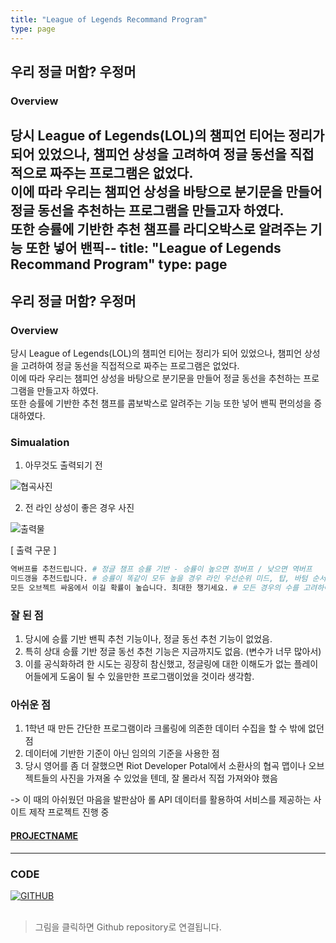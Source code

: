 ```yaml
---
title: "League of Legends Recommand Program"
type: page
---
```



## 우리 정글 머함? 우정머

### Overview
당시 League of Legends(LOL)의 챔피언 티어는 정리가 되어 있었으나, 챔피언 상성을 고려하여 정글 동선을 직접적으로 짜주는 프로그램은 없었다.  
이에 따라 우리는 챔피언 상성을 바탕으로 분기문을 만들어 정글 동선을 추천하는 프로그램을 만들고자 하였다.  
또한 승률에 기반한 추천 챔프를 라디오박스로 알려주는 기능 또한 넣어 밴픽--
title: "League of Legends Recommand Program"
type: page
---


## 우리 정글 머함? 우정머

### Overview
당시 League of Legends(LOL)의 챔피언 티어는 정리가 되어 있었으나, 챔피언 상성을 고려하여 정글 동선을 직접적으로 짜주는 프로그램은 없었다.  
이에 따라 우리는 챔피언 상성을 바탕으로 분기문을 만들어 정글 동선을 추천하는 프로그램을 만들고자 하였다.  
또한 승률에 기반한 추천 챔프를 콤보박스로 알려주는 기능 또한 넣어 밴픽 편의성을 증대하였다.

### Simualation

1. 아무것도 출력되기 전
   
  ![협곡사진](/image/LRP/rift.jpg)


2. 전 라인 상성이 좋은 경우 사진
   
  ![출력물](/image/LRP/buffs.jpg)

  [ 출력 구문 ]
  ```python
  역버프를 추천드립니다. # 정글 챔프 승률 기반 - 승률이 높으면 정버프 / 낮으면 역버프
  미드갱을 추천드립니다. # 승률이 똑같이 모두 높을 경우 라인 우선순위 미드, 탑, 바텀 순서
  모든 오브젝트 싸움에서 이길 확률이 높습니다. 최대한 챙기세요. # 모든 경우의 수를 고려하여 하나하나 책정
  ```

### 잘 된 점
1. 당시에 승률 기반 밴픽 추천 기능이나, 정글 동선 추천 기능이 없었음.
2. 특히 상대 승률 기반 정글 동선 추천 기능은 지금까지도 없음. (변수가 너무 많아서)
3. 이를 공식화하려 한 시도는 굉장히 참신했고, 정글링에 대한 이해도가 없는 플레이어들에게 도움이 될 수 있을만한 프로그램이었을 것이라 생각함.


### 아쉬운 점

1. 1학년 때 만든 간단한 프로그램이라 크롤링에 의존한 데이터 수집을 할 수 밖에 없던 점
2. 데이터에 기반한 기준이 아닌 임의의 기준을 사용한 점
3. 당시 영어를 좀 더 잘했으면 Riot Developer Potal에서 소환사의 협곡 맵이나 오브젝트들의 사진을 가져올 수 있었을 텐데, 잘 몰라서 직접 가져와야 했음

-> 이 때의 아쉬웠던 마음을 발판삼아 롤 API 데이터를 활용하여 서비스를 제공하는 사이트 제작 프로젝트 진행 중
#### [PROJECTNAME]()


---

### CODE

[![GITHUB](/image/profile/github-mark.png)](https://github.com/alsspp01/LRP.git)
&nbsp;  
&nbsp;  
> 그림을 클릭하면 Github repository로 연결됩니다.
